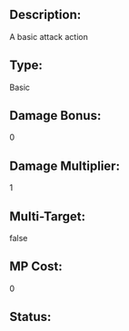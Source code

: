 ## Description:
A basic attack action

## Type:
Basic

## Damage Bonus:
0

## Damage Multiplier:
1

## Multi-Target:
false

## MP Cost:
0

## Status:

